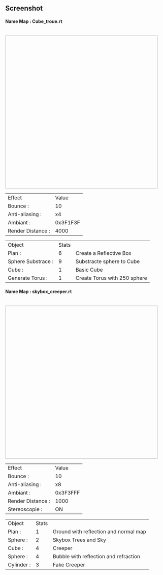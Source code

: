 <h2>Screenshot</h2>
<h4>Name Map : Cube_troue.rt</h4><br>
<img src:"https://github.com/Kawatwist/RaytracerV2/blob/master/Screenshot/screenshot_0.tga" width="480" height="480">
<table>
  <tr><td>Effect</td><td>Value</td>
  </tr>
  <tr><td>Bounce : </td><td>10 </td></tr>
  <tr> <td>Anti-aliasing :</td><td>x4</td></tr>
  <tr><td>Ambiant :</td><td>0x3F1F3F</td>
  <tr><td>Render Distance :</td><td>4000</td>
  </tr>
</table>
<table>
  <tr><td>Object</td><td>Stats</td></tr>
  <tr><td>Plan : </td><td>6</td><td>Create a Reflective Box</td></tr>
  <tr> <td>Sphere Substrace :</td><td>9</td><td>Substracte sphere to Cube</td></tr>
  <tr><td>Cube :</td><td>1</td><td>Basic Cube</td></tr>
  <tr><td>Generate Torus :</td><td>1</td><td>Create Torus with 250 sphere</td></tr>
</table>
<h4>Name Map : skybox_creeper.rt</h4><br>
<img src:"https://github.com/Kawatwist/RaytracerV2/blob/master/Screenshot/screenshot_1.tga" width="480" height="480">
<table>
  <tr><td>Effect</td><td>Value</td>
  </tr>
  <tr><td>Bounce : </td><td>10 </td></tr>
  <tr> <td>Anti-aliasing :</td><td>x8</td></tr>
  <tr><td>Ambiant :</td><td>0x3F3FFF</td>
  <tr><td>Render Distance :</td><td>1000</td>
  <tr><td>Stereoscopie :</td><td>ON</td>
  </tr>
</table>
<table>
  <tr><td>Object</td><td>Stats</td></tr>
  <tr><td>Plan :</td><td>1</td><td>Ground with reflection and normal map</td></tr>
  <tr><td>Sphere : </td><td>2</td><td>Skybox Trees and Sky</td></tr>
  <tr><td>Cube :</td><td>4</td><td>Creeper</td></tr>
  <tr><td>Sphere :</td><td>4</td><td>Bubble with reflection and refraction</td></tr>
  <tr><td>Cylinder :</td><td>3</td><td>Fake Creeper</td></tr>
</table>
